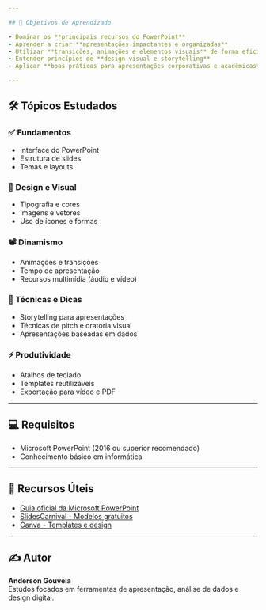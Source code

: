 ```yaml
---

## 🎯 Objetivos de Aprendizado

- Dominar os **principais recursos do PowerPoint**
- Aprender a criar **apresentações impactantes e organizadas**
- Utilizar **transições, animações e elementos visuais** de forma eficiente
- Entender princípios de **design visual e storytelling**
- Aplicar **boas práticas para apresentações corporativas e acadêmicas**

---
```


## 🛠️ Tópicos Estudados

### ✅ Fundamentos
- Interface do PowerPoint
- Estrutura de slides
- Temas e layouts

### 🎨 Design e Visual
- Tipografia e cores
- Imagens e vetores
- Uso de ícones e formas

### 📽️ Dinamismo
- Animações e transições
- Tempo de apresentação
- Recursos multimídia (áudio e vídeo)

### 🧠 Técnicas e Dicas
- Storytelling para apresentações
- Técnicas de pitch e oratória visual
- Apresentações baseadas em dados

### ⚡ Produtividade
- Atalhos de teclado
- Templates reutilizáveis
- Exportação para vídeo e PDF

---

## 💻 Requisitos

- Microsoft PowerPoint (2016 ou superior recomendado)
- Conhecimento básico em informática

---

## 📌 Recursos Úteis

- [Guia oficial da Microsoft PowerPoint](https://support.microsoft.com/pt-br/powerpoint)
- [SlidesCarnival - Modelos gratuitos](https://www.slidescarnival.com/)
- [Canva - Templates e design](https://www.canva.com/pt_br/apresentacoes/)

---

## ✍️ Autor

**Anderson Gouveia**  
Estudos focados em ferramentas de apresentação, análise de dados e design digital.
